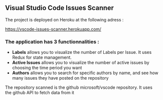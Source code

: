 ## Visual Studio Code Issues Scanner

The project is deployed on Heroku at the following adress :

https://vscode-issues-scanner.herokuapp.com/

### The application has 3 functionnalities :

- **Labels** allows you to visualize the number of Labels per Issue. It uses Redux for state management.
- **Active Issues** allows you to visualize the number of active issues by choosing the time period you want
- **Authors** allows you to search for specific authors by name, and see how many issues they have posted on the repository

The repository scanned is the github microsoft/vscode repository.
It uses the github API to fetch data from it
